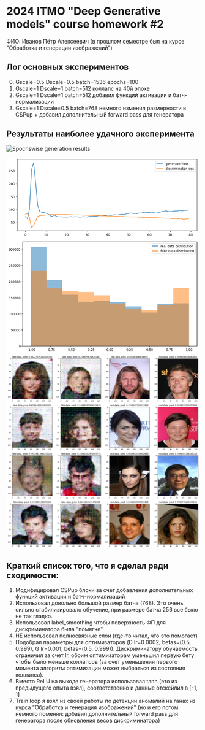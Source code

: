 # 2024 ITMO "Deep Generative models" course homework #2

ФИО: Иванов Пётр Алексеевич (в прошлом семестре был на курсе "Обработка и генерации изображений")

## Лог основных экспериментов

0. Gscale=0.5 Dscale=0.5 batch=1536 epochs=100
1. Gscale=1 Dscale=1 batch=512 коллапс на 40й эпохе
2. Gscale=1 Dscale=1 batch=512 добавил функций активации и батч-нормализации
3. Gscale=1 Dscale=0.5 batch=768 немного изменил размерности в CSPup + добавил дополнительный forward pass для генератора

## Результаты наиболее удачного эксперимента

![Epochswise generation results](exp/3.gif)

![Loss fn plot](loss_fn_plt.png)
![Real vs fake data distribution](real_vs_fake_data_distribution.png)
![Real vs fake data discriminator preds](real_vs_fake_data_discriminator_preds.png)

## Краткий список того, что я сделал ради сходимости:

1. Модифицировал CSPup блоки за счет добавления дополнительных функций активации и батч-нормализаций
2. Использовал довольно большой размер батча (768). Это очень сильно стабилизировало обучение, при размере батча 256 все было не так гладко.
3. Использовал label_smoothing чтобы поверхность ФП для дискриминатора была "помягче"
4. НЕ использовал полносвязные слои (где-то читал, что это помогает)
5. Подобрал параметры для оптимизаторов (D lr=0.0002, betas=(0.5, 0.999), G lr=0.001, betas=(0.5, 0.999)). Дискриминатору обучаемость ограничил за счет lr, обоим оптимизаторам уменьшил первую бету чтобы было меньше коллапсов (за счет уменьшения первого момента алгоритм оптимизации может выбраться из состояния коллапса).
6. Вместо ReLU на выходе генератора использовал tanh (это из предыдущего опыта взял), соответственно и данные отскейлил в [-1, 1]
7. Train loop я взял из своей работы по детекции аномалий на ганах из курса "Обработка и генерация изображений" (но и его потом немного поменял: добавил дополнительный forward pass для генератора после обновления весов дискриминатора)




